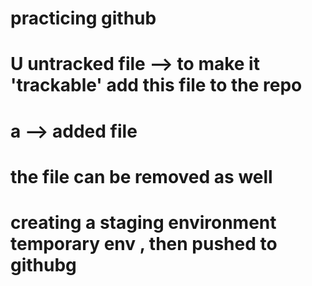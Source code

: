 # practicing github
# U untracked file --> to make it 'trackable' add this file to the repo
# a --> added file
# the file can be removed as well
# creating a staging environment temporary env , then pushed to githubg